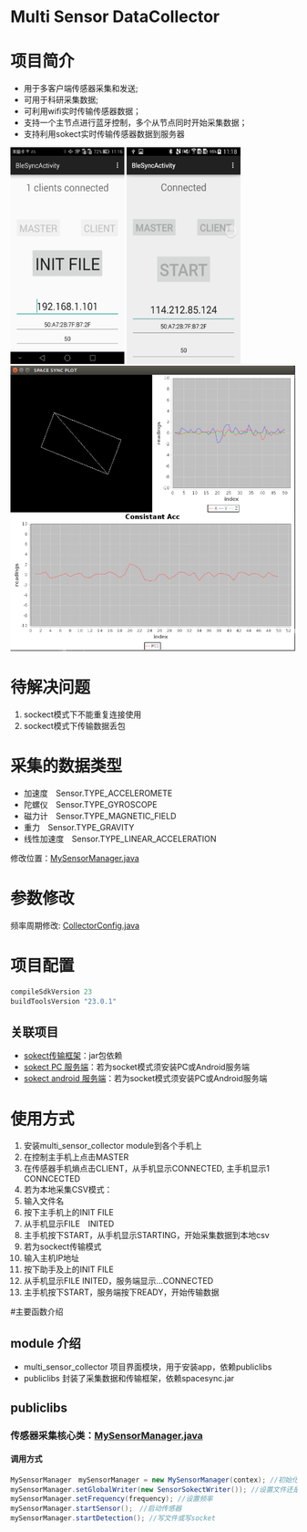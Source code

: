 Multi Sensor DataCollector
===

# 项目简介
* 用于多客户端传感器采集和发送;
* 可用于科研采集数据;
* 可利用wifi实时传输传感器数据；
* 支持一个主节点进行蓝牙控制，多个从节点同时开始采集数据；
* 支持利用sokect实时传输传感器数据到服务器

<img src="./imgs/s5.png" width=200 height=380 />
<img src="./imgs/s7.png" width=200 height=380 />
<img src="./imgs/s6.png" width=500 height=500 />



# 待解决问题
1. sockect模式下不能重复连接使用
2. sockect模式下传输数据丢包

# 采集的数据类型
* 加速度　Sensor.TYPE_ACCELEROMETE
* 陀螺仪　Sensor.TYPE_GYROSCOPE
* 磁力计　Sensor.TYPE_MAGNETIC_FIELD
* 重力　Sensor.TYPE_GRAVITY
* 线性加速度　Sensor.TYPE_LINEAR_ACCELERATION

修改位置：[MySensorManager.java](publiclibs/src/main/java/com/leocai/publiclibs/multidecicealign/MySensorManager.java)

# 参数修改
频率周期修改: [CollectorConfig.java](multi_sensor_collector/src/main/java/com/leocai/multidevicesalign/CollectorConfig.java)

# 项目配置
```gradle
compileSdkVersion 23
buildToolsVersion "23.0.1"
```
## 关联项目
* [sokect传输框架](https://github.com/LeoCai/iSpaceSync)：jar包依赖
* [sokect PC 服务端](https://github.com/LeoCai/SpaceSync-PC-Demo)：若为socket模式须安装PC或Android服务端
* [sokect android 服务端](https://github.com/LeoCai/SpaceSync-Android-Demo)：若为socket模式须安装PC或Android服务端

# 使用方式
1. 安装multi_sensor_collector module到各个手机上
2. 在控制主手机上点击MASTER
3. 在传感器手机熵点击CLIENT，从手机显示CONNECTED, 主手机显示1 CONNCECTED
4. 若为本地采集CSV模式：
  1. 输入文件名
  2. 按下主手机上的INIT FILE
  3. 从手机显示FILE　INITED
  4. 主手机按下START，从手机显示STARTING，开始采集数据到本地csv
5. 若为sockect传输模式
  1. 输入主机IP地址
  2. 按下助手及上的INIT FILE
  3. 从手机显示FILE INITED，服务端显示...CONNECTED
  4. 主手机按下START，服务端按下READY，开始传输数据
  
#主要函数介绍
## module 介绍
* multi_sensor_collector 项目界面模块，用于安装app，依赖publiclibs
* publiclibs 封装了采集数据和传输框架，依赖spacesync.jar

## publiclibs
### 传感器采集核心类：[MySensorManager.java](https://github.com/LeoCai/Multi-Sensor-DataCollector/blob/master/publiclibs/src/main/java/com/leocai/publiclibs/multidecicealign/MySensorManager.java)
#### 调用方式
```java
MySensorManager　mySensorManager = new MySensorManager(contex); //初始化
mySensorManager.setGlobalWriter(new SensorSokectWriter()); //设置文件还是socket
mySensorManager.setFrequency(frequency); //设置频率
mySensorManager.startSensor();　//启动传感器
mySensorManager.startDetection(); //写文件或写socket
```
